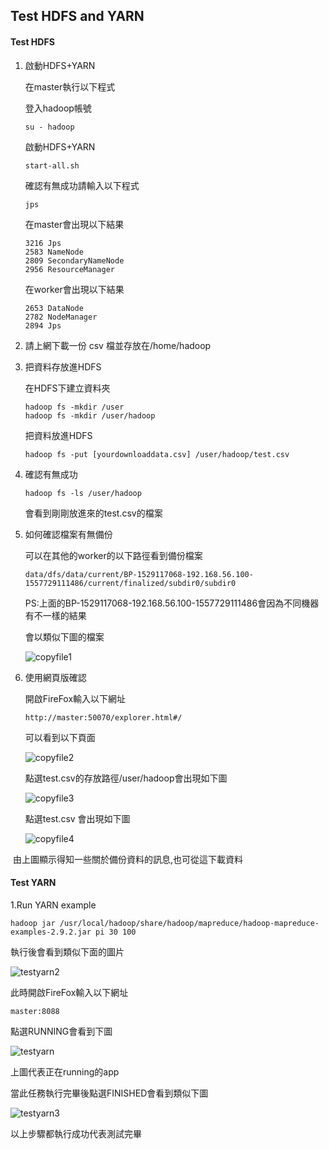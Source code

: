 ## Test HDFS and YARN

#### Test HDFS

1. 啟動HDFS+YARN

   在master執行以下程式

   登入hadoop帳號

   ```
   su - hadoop
   ```

   啟動HDFS+YARN

   ```
   start-all.sh
   ```

   確認有無成功請輸入以下程式

   ```
   jps
   ```

   在master會出現以下結果

   ```
   3216 Jps
   2583 NameNode
   2809 SecondaryNameNode
   2956 ResourceManager
   ```

   在worker會出現以下結果

   ```
   2653 DataNode
   2782 NodeManager
   2894 Jps
   ```

2. 請上網下載一份 csv 檔並存放在/home/hadoop

3. 把資料存放進HDFS

   在HDFS下建立資料夾

   ```
   hadoop fs -mkdir /user
   hadoop fs -mkdir /user/hadoop
   ```

   把資料放進HDFS

   ```
   hadoop fs -put [yourdownloaddata.csv] /user/hadoop/test.csv
   ```

4. 確認有無成功

   ```
   hadoop fs -ls /user/hadoop
   ```

   會看到剛剛放進來的test.csv的檔案

5. 如何確認檔案有無備份

   可以在其他的worker的以下路徑看到備份檔案

   ```linux
   data/dfs/data/current/BP-1529117068-192.168.56.100-1557729111486/current/finalized/subdir0/subdir0
   ```

   PS:上面的BP-1529117068-192.168.56.100-1557729111486會因為不同機器有不一樣的結果

   會以類似下圖的檔案

   ![copyfile1](C:\Users\icw\Desktop\Doc\image\copyfile1.jpg)

6. 使用網頁版確認

   開啟FireFox輸入以下網址

   ```
   http://master:50070/explorer.html#/
   ```

   可以看到以下頁面

   ![copyfile2](C:\Users\icw\Desktop\Doc\image\copyfile2.jpg)

   點選test.csv的存放路徑/user/hadoop會出現如下圖

   ![copyfile3](C:\Users\icw\Desktop\Doc\image\copyfile3.jpg)

   點選test.csv 會出現如下圖

   ![copyfile4](C:\Users\icw\Desktop\Doc\image\copyfile4.jpg)

​       由上圖顯示得知一些關於備份資料的訊息,也可從這下載資料



#### Test YARN

1.Run YARN example

   ```
hadoop jar /usr/local/hadoop/share/hadoop/mapreduce/hadoop-mapreduce-examples-2.9.2.jar pi 30 100
   ```

執行後會看到類似下面的圖片

![testyarn2](C:\Users\icw\Desktop\Doc\image\testyarn2.jpg)

此時開啟FireFox輸入以下網址

```
master:8088
```

點選RUNNING會看到下圖

![testyarn](C:\Users\icw\Desktop\Doc\image\testyarn.jpg)

上圖代表正在running的app

當此任務執行完畢後點選FINISHED會看到類似下圖

![testyarn3](C:\Users\icw\Desktop\Doc\image\testyarn3.jpg)

以上步驟都執行成功代表測試完畢